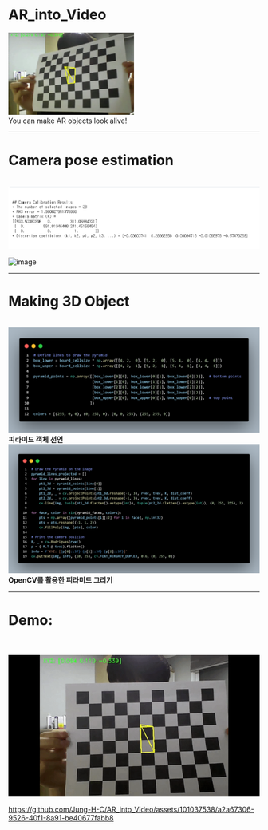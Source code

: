 # AR_into_Video
<img src="/Screenshots/test.PNG" width='50%' height='50%'>
<br>
You can make AR objects look alive!

***
# Camera pose estimation
<br>
<img src="/Screenshots/coeff.PNG">

![image](https://github.com/Jung-H-C/AR_into_Video/assets/101037538/f86cee57-a45c-4f13-a546-086faa3125e0)

***
# Making 3D Object
<br>
<img src="/Screenshots/code_1.png">
<b>피라미드 객체 선언</b>
<br>
<img src="/Screenshots/code_2.png">
<b>OpenCV를 활용한 피라미드 그리기</b>

***
# Demo:
<br>
<br>
<img src="/Screenshots/result.gif">

https://github.com/Jung-H-C/AR_into_Video/assets/101037538/a2a67306-9526-40f1-8a91-be40677fabb8




